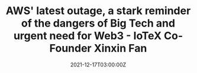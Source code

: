 ---
title: AWS' latest outage, a stark reminder of the dangers of Big Tech and urgent need for Web3 - IoTeX Co-Founder Xinxin Fan 
tags:
- Web 3.0 
date: "2021-12-17T03:00:00Z"

# Optional external URL for project (replaces project detail page).
external_link: "https://cryptoslate.com/aws-latest-outage-a-stark-reminder-of-the-dangers-of-big-tech-and-urgent-need-for-web3-iotex-co-founder-xinxin-fan/"
---